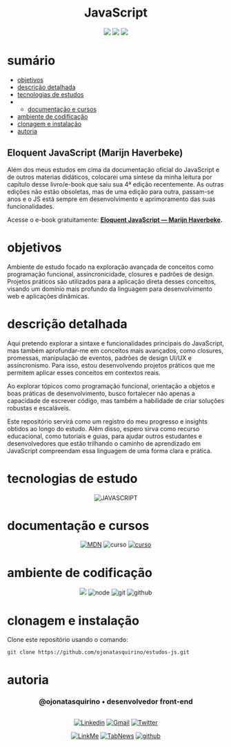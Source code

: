 <h1 align="center"> JavaScript </h1>

[comment]: <> (Adicione o seu usuário  e o nome do repositório)

<p align="center">
  <image
  src="https://img.shields.io/github/languages/count/ojonatasquirino/estudos-js"
  />
  <image
  src="https://img.shields.io/github/languages/top/ojonatasquirino/estudos-js"
  />
  <image
  src="https://img.shields.io/github/last-commit/ojonatasquirino/estudos-js"
  />

</p>

# sumário

- [objetivos](#id01)
- [descrição detalhada](#id01.01)
- [tecnologias de estudos](#id04)
- - [documentação e cursos](#id04.01)
- [ambiente de codificação](#id05)
- [clonagem e instalação](#id06)
- [autoria](#id07)

## Eloquent JavaScript (Marijn Haverbeke)

Além dos meus estudos em cima da documentação oficial do JavaScript e de outros materias didáticos, colocarei uma síntese da minha leitura por capítulo desse livro/e-book que saiu sua 4ª edição recentemente. As outras edições não estão obsoletas, mas de uma edição para outra, passam-se anos e o JS está sempre em desenvolvimento e aprimoramento das suas funcionalidades.

Acesse o e-book gratuitamente: **<a href='https://eloquentjavascript.net/'>Eloquent JavaScript — Marijn Haverbeke</a>.**

# objetivos <a name="id01"></a>

Ambiente de estudo focado na exploração avançada de conceitos como programação funcional, assincronicidade, closures e padrões de design. Projetos práticos são utilizados para a aplicação direta desses conceitos, visando um domínio mais profundo da linguagem para desenvolvimento web e aplicações dinâmicas.


# descrição detalhada <a name="id01.01"></a>


Aqui pretendo explorar a sintaxe e funcionalidades principais do JavaScript, mas também aprofundar-me em conceitos mais avançados, como closures, promessas, manipulação de eventos, padrões de design UI/UX e assíncronismo. Para isso, estou desenvolvendo projetos práticos que me permitem aplicar esses conceitos em contextos reais.

Ao explorar tópicos como programação funcional, orientação a objetos e boas práticas de desenvolvimento, busco fortalecer não apenas a capacidade de escrever código, mas também a habilidade de criar soluções robustas e escaláveis.

Este repositório servirá como um registro do meu progresso e insights obtidos ao longo do estudo. Além disso, espero sirva como recurso educacional, como tutoriais e guias, para ajudar outros estudantes e desenvolvedores que estão trilhando o caminho de aprendizado em JavaScript compreendam essa linguagem de uma forma clara e prática.


# tecnologias de estudo <a name="id04"></a>

<div  align='center'> 


![JAVASCRIPT](https://img.shields.io/badge/JavaScript-0D1117?style=for-the-badge&logo=javascript&logoColor=yellow)
 
[comment]: <> (link para adicionar badges: https://dev.to/envoy_/150-badges-for-github-pnk)

</div>

# documentação e cursos <a name="id04.01"></a>

<div  align='center'> 

 [![MDN](https://img.shields.io/badge/MDN_Web_Docs-0D1117?style=for-the-badge&logo=mdnwebdocs&logoColor=fff)](https://developer.mozilla.org/pt-BR/docs/Web/JavaScript)
![curso](https://img.shields.io/badge/origamid-0D1117?style=for-the-badge&logo=Databricks&logoColor=fff)
[![curso](https://img.shields.io/badge/eloquent_javascript-0D1117?style=for-the-badge&logo=Databricks&logoColor=fff)](https://eloquentjavascript.net/)
</div>

# ambiente de codificação <a name="id05"></a>

<div  align='center'> 

![](https://img.shields.io/badge/VSCode-0D1117?style=for-the-badge&logo=visual%20studio%20code&logoColor=blue)
![node](https://img.shields.io/badge/Nodejs-0D1117?style=for-the-badge&logo=node.js&logoColor=green)
![git](https://img.shields.io/badge/GIT-0D1117?style=for-the-badge&logo=git&logoColor=red)
![github](https://img.shields.io/badge/Github-0D1117?style=for-the-badge&logo=github&logoColor=fff)
</div>


# clonagem e instalação <a name="id06"></a>

Clone este repositório usando o comando:

```bash
git clone https://github.com/ojonatasquirino/estudos-js.git
```

[comment]: <> (Adicione o link da implatação, se houver)

# autoria <a name="id07"></a>

[comment]: <> (Adicione seu nome e função)

<h3 align='center'> @ojonatasquirino • desenvolvedor front-end
 </h3>

##

[comment]: <> (Adicione as suas redes sociais e profissionais)

<div align='center'>

[![Linkedin](https://img.shields.io/badge/LinkedIn-0D1117?style=for-the-badge&logo=linkedin&logoColor=blue)](https://www.linkedin.com/in/jonatasquirino/)
<a href = "mailto:quirinoj02@gmail.com">
![Gmail](https://img.shields.io/badge/Gmail-0D1117?style=for-the-badge&logo=gmail&logoColor=red)</a>
[![Twitter](https://img.shields.io/badge/Twitter-0D1117?style=for-the-badge&logo=x&logoColor=fff)](https://twitter.com/ojonatasquirino)

[![LinkMe](https://img.shields.io/badge/linkMe-0D1117?style=for-the-badge&logo=upcloud&logoColor=fff)](https://bit.ly/linkquirino)
[![TabNews](https://img.shields.io/badge/tabnews-0D1117?style=for-the-badge&logo=Databricks&logoColor=fff)](https://www.tabnews.com.br/ojonatasquirino)
[![github](https://img.shields.io/badge/Github-0D1117?style=for-the-badge&logo=github&logoColor=fff)](https://www.github.com/ojonatasquirino)
</div>


